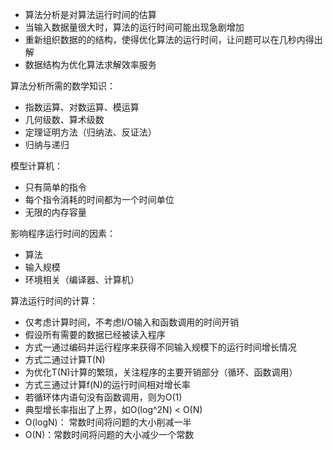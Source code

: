 
- 算法分析是对算法运行时间的估算
- 当输入数据量很大时，算法的运行时间可能出现急剧增加
- 重新组织数据的的结构，使得优化算法的运行时间，让问题可以在几秒内得出解
- 数据结构为优化算法求解效率服务

算法分析所需的数学知识：
- 指数运算、对数运算、模运算
- 几何级数、算术级数
- 定理证明方法（归纳法、反证法）
- 归纳与递归

模型计算机：
- 只有简单的指令
- 每个指令消耗的时间都为一个时间单位
- 无限的内存容量

影响程序运行时间的因素：
- 算法
- 输入规模
- 环境相关（编译器、计算机）
  
算法运行时间的计算：
- 仅考虑计算时间，不考虑I/O输入和函数调用的时间开销
- 假设所有需要的数据已经被读入程序
- 方式一通过编码并运行程序来获得不同输入规模下的运行时间增长情况
- 方式二通过计算T(N)
- 为优化T(N)计算的繁琐，关注程序的主要开销部分（循环、函数调用）
- 方式三通过计算f(N)的运行时间相对增长率
- 若循环体内语句没有函数调用，则为O(1)
- 典型增长率指出了上界，如O(log^2N) < O(N)
- O(logN)： 常数时间将问题的大小削减一半
- O(N)：常数时间将问题的大小减少一个常数